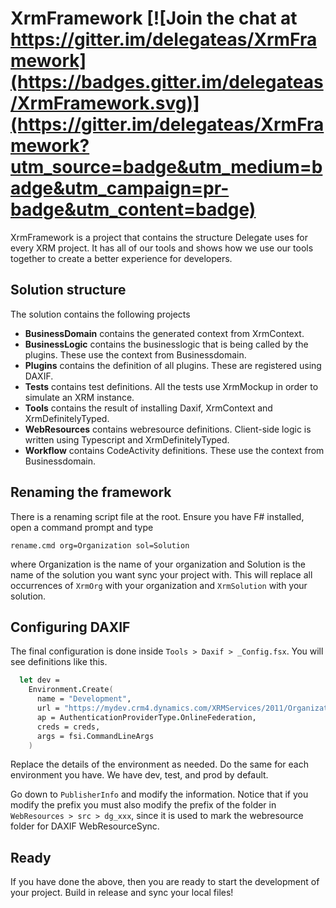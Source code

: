 # XrmFramework [![Join the chat at https://gitter.im/delegateas/XrmFramework](https://badges.gitter.im/delegateas/XrmFramework.svg)](https://gitter.im/delegateas/XrmFramework?utm_source=badge&utm_medium=badge&utm_campaign=pr-badge&utm_content=badge)
XrmFramework is a project that contains the structure Delegate uses for every XRM project. It has all of our tools and shows how we use our tools together to create a better experience for developers.

## Solution structure
The solution contains the following projects

* **BusinessDomain** contains the generated context from XrmContext.
* **BusinessLogic** contains the businesslogic that is being called by the plugins. These use the context from Businessdomain.
* **Plugins** contains the definition of all plugins. These are registered using DAXIF.
* **Tests** contains test definitions. All the tests use XrmMockup in order to simulate an XRM instance.
* **Tools** contains the result of installing Daxif, XrmContext and XrmDefinitelyTyped.
* **WebResources** contains webresource definitions. Client-side logic is written using Typescript and XrmDefinitelyTyped.
* **Workflow** contains CodeActivity definitions. These use the context from Businessdomain.

## Renaming the framework
There is a renaming script file at the root. Ensure you have F# installed, open a command prompt and type 
```
rename.cmd org=Organization sol=Solution
``` 
where Organization is the name of your organization and Solution is the name of the solution you want sync your project with. This will replace all occurrences of `XrmOrg` with your organization and `XrmSolution` with your solution.

## Configuring DAXIF
The final configuration is done inside `Tools > Daxif > _Config.fsx`. You will see definitions like this.

```fsharp
  let dev = 
    Environment.Create(
      name = "Development",
      url = "https://mydev.crm4.dynamics.com/XRMServices/2011/Organization.svc",
      ap = AuthenticationProviderType.OnlineFederation,
      creds = creds,
      args = fsi.CommandLineArgs
    )
```

Replace the details of the environment as needed. Do the same for each environment you have. We have dev, test, and prod by default. 

Go down to `PublisherInfo` and modify the information. Notice that if you modify the prefix you must also modify the prefix of the folder in `WebResources > src > dg_xxx`, since it is used to mark the webresource folder for DAXIF WebResourceSync.

## Ready
If you have done the above, then you are ready to start the development of your project. Build in release and sync your local files!
